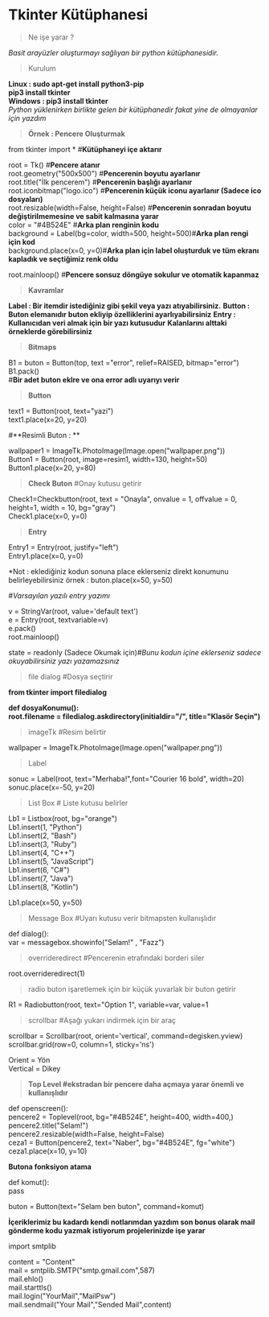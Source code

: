 # Tkinter Kütüphanesi

>Ne işe yarar ?<br>

*Basit arayüzler oluşturmayı sağlıyan bir python kütüphanesidir.*<br>

>Kurulum <br>

**Linux : sudo apt-get install python3-pip**<br>
**pip3 install tkinter**<br>
**Windows : pip3 install tkinter<br>**
*Python yüklenirken birlikte gelen bir kütüphanedir fakat yine de olmayanlar için yazdım*

>**Örnek : Pencere Oluşturmak**

from tkinter import * #**Kütüphaneyi içe aktarır**<br>

root = Tk() #**Pencere atanır**<br>
root.geometry("500x500") #**Pencerenin boyutu ayarlanır**<br>
root.title("İlk pencerem") #**Pencerenin başlığı ayarlanır**<br>
root.iconbitmap("logo.ico") #**Pencerenin küçük iconu ayarlanır (Sadece ico dosyaları)**<br>
root.resizable(width=False, height=False) #**Pencerenin sonradan boyutu değiştirilmemesine ve sabit kalmasına yarar**<br>
color = "#4B524E" #**Arka plan renginin kodu**<br>
background = Label(bg=color, width=500, height=500)#**Arka plan rengi için kod**<br> 
background.place(x=0, y=0)#**Arka plan için label oluşturduk ve tüm ekranı kapladık ve seçtiğimiz renk oldu**<br>


root.mainloop() #**Pencere sonsuz döngüye sokulur ve otomatik kapanmaz**<br>

>**Kavramlar**

**Label : Bir itemdir istediğiniz gibi şekil veya yazı atıyabilirsiniz.**
**Button : Buton elemanıdır buton ekliyip özelliklerini ayarlıyabilirsiniz**
**Entry : Kullanıcıdan veri almak için bir yazı kutusudur**
**Kalanlarını alttaki örneklerde görebilirsiniz**


>**Bitmaps**

B1 = buton = Button(top, text ="error", relief=RAISED, bitmap="error")<br>
B1.pack()<br>
#**Bir adet buton eklre ve ona error adlı uyarıyı verir**


>**Button**

text1 = Button(root, text="yazi")<br>
text1.place(x=20, y=20)<br>

#**Resimli Buton : **

wallpaper1 = ImageTk.PhotoImage(Image.open("wallpaper.png"))<br>
Button1 = Button(root, image=resim1, width=130, height=50)<br>
Button1.place(x=20, y=80)<br>


>**Check Buton** #Onay kutusu getirir

Check1=Checkbutton(root, text = "Onayla", onvalue = 1, offvalue = 0, height=1, width = 10, bg="gray")<br>
Check1.place(x=0, y=0)<br>


>**Entry**

Entry1 = Entry(root, justify="left")<br>
Entry1.place(x=0, y=0)<br>


*Not : eklediğiniz kodun sonuna place eklerseniz direkt konumunu belirleyebilirsiniz örnek : buton.place(x=50, y=50)<br>

#*Varsayılan yazılı entry yazımı*

v = StringVar(root, value='default text')<br>
e = Entry(root, textvariable=v)<br>
e.pack()<br>
root.mainloop()<br>

state = readonly (Sadece Okumak için)#*Bunu kodun içine eklerseniz sadece okuyabilirsiniz yazı yazamazsınız*<br> 


>file dialog #Dosya seçtirir

**from tkinter import filedialog**<br>

**def dosyaKonumu():**<br>
    **root.filename = filedialog.askdirectory(initialdir="/", title="Klasör Seçin")**<br>
    
>imageTk #Resim belirtir

wallpaper = ImageTk.PhotoImage(Image.open("wallpaper.png"))<br>


>Label

sonuc = Label(root, text="Merhaba!",font="Courier 16 bold", width=20)<br>
sonuc.place(x=-50, y=20)<br>

>List Box # Liste kutusu belirler

Lb1 = Listbox(root, bg="orange")<br>
Lb1.insert(1, "Python")<br>
Lb1.insert(2, "Bash")<br>
Lb1.insert(3, "Ruby")<br>
Lb1.insert(4, "C++")<br>
Lb1.insert(5, "JavaScript")<br>
Lb1.insert(6, "C#")<br>
Lb1.insert(7, "Java")<br>
Lb1.insert(8, "Kotlin")<br>

Lb1.place(x=50, y=50)<br>

>Message Box #Uyarı kutusu verir bitmapsten kullanışlıdır

def dialog():<br>
    var = messagebox.showinfo("Selam!" , "Fazz")<br>



>overrideredirect #Pencerenin etrafındaki borderi siler 

root.overrideredirect(1)<br>

>radio buton işaretlemek için bir küçük yuvarlak bir buton getirir

R1 = Radiobutton(root, text="Option 1", variable=var, value=1<br>


>scrollbar #Aşağı yukarı indirmek için bir araç

scrollbar = Scrollbar(root, orient='vertical', command=degisken.yview)<br>
scrollbar.grid(row=0, column=1, sticky='ns')<br>


Orient = Yön<br>
Vertical = Dikey<br>


>**Top Level #ekstradan bir pencere daha açmaya yarar önemli ve kullanışlıdır**

def openscreen():<br>
    pencere2 = Toplevel(root, bg="#4B524E", height=400, width=400,)<br>
    pencere2.title("Selam!")<br>
    pencere2.resizable(width=False, height=False)<br>
    ceza1 = Button(pencere2, text="Naber", bg="#4B524E", fg="white")<br>
    ceza1.place(x=10, y=10)<br>



**Butona fonksiyon atama**

def komut():<br>
  pass<br>

buton = Button(text="Selam ben buton", command=komut)<br>



**İçeriklerimiz bu kadardı kendi notlarımdan yazdım son bonus olarak mail gönderme kodu yazmak istiyorum projelerinizde işe yarar**<br>

import smtplib<br>

content = "Content"<br>
mail = smtplib.SMTP("smtp.gmail.com",587)<br>
mail.ehlo()<br>
mail.starttls()<br>
mail.login("YourMail","MailPsw")<br>
mail.sendmail("Your Mail","Sended Mail",content)<br>








